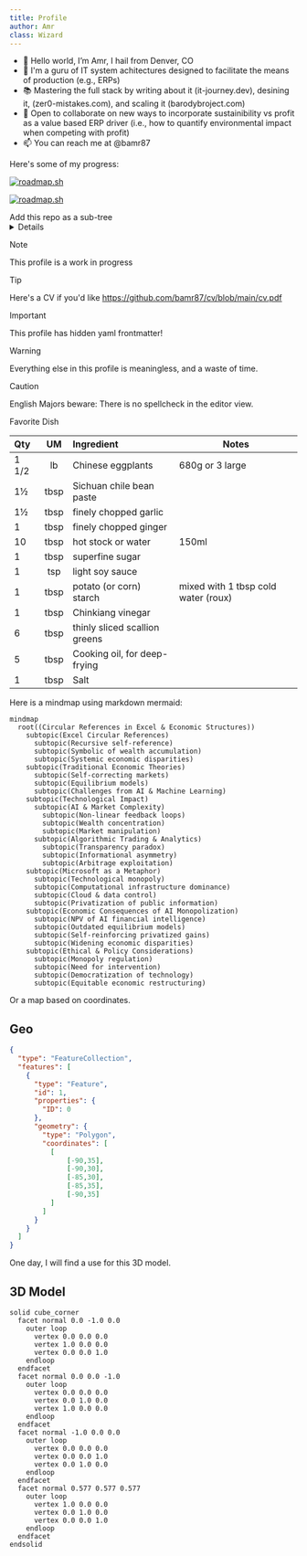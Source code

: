 ```yaml
---
title: Profile
author: Amr
class: Wizard
---
```


<!---
bamr87/bamr87 is a ✨ special ✨ repository because its `README.md` (this file) appears on your GitHub profile.
You can click the Preview link to take a look at your changes.
--->

- 👋 Hello world, I’m Amr, I hail from Denver, CO
- 🤖 I'm a guru of IT system achitectures designed to facilitate the means of production (e.g., ERPs)
- 📚 Mastering the full stack by writing about it (it-journey.dev), desining it, (zer0-mistakes.com), and scaling it (barodybroject.com)
- 🧐 Open to collaborate on new ways to incorporate sustainibility vs profit as a value based ERP driver (i.e., how to quantify environmental impact when competing with profit)
- 📫 You can reach me at @bamr87

Here's some of my progress:

[![roadmap.sh](https://api.roadmap.sh/v1-badge/tall/6553d32668ca6026132e78a8?variant=dark)](https://roadmap.sh)


[![roadmap.sh](https://api.roadmap.sh/v1-badge/wide/6553d32668ca6026132e78a8?variant=dark)](https://roadmap.sh)


<summary>Add this repo as a sub-tree</summary>
<details>

```shell
# Add the GitHub profile repository as a remote repository

gh repo clone bamr87/bamr87

code README.md

```
    
</details>

> [!NOTE]
> This profile is a work in progress 

> [!TIP]
> Here's a CV if you'd like
> https://github.com/bamr87/cv/blob/main/cv.pdf

> [!IMPORTANT]
> This profile has hidden yaml frontmatter!

> [!WARNING]
> Everything else in this profile is meaningless, and a waste of time.

> [!CAUTION]
> English Majors beware: There is no spellcheck in the editor view.

Favorite Dish

| Qty   |  UM  | Ingredient                    | Notes                               |
| :---- | :--: | :---------------------------- | ----------------------------------- |
| 1 1/2 |  lb  | Chinese eggplants             | 680g or 3 large                     |
| 1½    | tbsp | Sichuan chile bean paste      |                                     |
| 1½    | tbsp | finely chopped garlic         |                                     |
| 1     | tbsp | finely chopped ginger         |                                     |
| 10    | tbsp | hot stock or water            | 150ml                               |
| 1     | tbsp | superfine sugar               |                                     |
| 1     | tsp  | light soy sauce               |                                     |
| 1     | tbsp | potato (or corn) starch       | mixed with 1 tbsp cold water (roux) |
| 1     | tbsp | Chinkiang vinegar             |                                     |
| 6     | tbsp | thinly sliced scallion greens |                                     |
| 5     | tbsp | Cooking oil, for deep-frying  |                                     |
| 1     | tbsp | Salt                          |                                     |

Here is a mindmap using markdown mermaid:

```mermaid
mindmap
  root((Circular References in Excel & Economic Structures))
    subtopic(Excel Circular References)
      subtopic(Recursive self-reference)
      subtopic(Symbolic of wealth accumulation)
      subtopic(Systemic economic disparities)
    subtopic(Traditional Economic Theories)
      subtopic(Self-correcting markets)
      subtopic(Equilibrium models)
      subtopic(Challenges from AI & Machine Learning)
    subtopic(Technological Impact)
      subtopic(AI & Market Complexity)
        subtopic(Non-linear feedback loops)
        subtopic(Wealth concentration)
        subtopic(Market manipulation)
      subtopic(Algorithmic Trading & Analytics)
        subtopic(Transparency paradox)
        subtopic(Informational asymmetry)
        subtopic(Arbitrage exploitation)
    subtopic(Microsoft as a Metaphor)
      subtopic(Technological monopoly)
      subtopic(Computational infrastructure dominance)
      subtopic(Cloud & data control)
      subtopic(Privatization of public information)
    subtopic(Economic Consequences of AI Monopolization)
      subtopic(NPV of AI financial intelligence)
      subtopic(Outdated equilibrium models)
      subtopic(Self-reinforcing privatized gains)
      subtopic(Widening economic disparities)
    subtopic(Ethical & Policy Considerations)
      subtopic(Monopoly regulation)
      subtopic(Need for intervention)
      subtopic(Democratization of technology)
      subtopic(Equitable economic restructuring)
```

Or a map based on coordinates.

## Geo

```geojson
{
  "type": "FeatureCollection",
  "features": [
    {
      "type": "Feature",
      "id": 1,
      "properties": {
        "ID": 0
      },
      "geometry": {
        "type": "Polygon",
        "coordinates": [
          [
              [-90,35],
              [-90,30],
              [-85,30],
              [-85,35],
              [-90,35]
          ]
        ]
      }
    }
  ]
}
```

One day, I will find a use for this 3D model. 

## 3D Model 

```stl
solid cube_corner
  facet normal 0.0 -1.0 0.0
    outer loop
      vertex 0.0 0.0 0.0
      vertex 1.0 0.0 0.0
      vertex 0.0 0.0 1.0
    endloop
  endfacet
  facet normal 0.0 0.0 -1.0
    outer loop
      vertex 0.0 0.0 0.0
      vertex 0.0 1.0 0.0
      vertex 1.0 0.0 0.0
    endloop
  endfacet
  facet normal -1.0 0.0 0.0
    outer loop
      vertex 0.0 0.0 0.0
      vertex 0.0 0.0 1.0
      vertex 0.0 1.0 0.0
    endloop
  endfacet
  facet normal 0.577 0.577 0.577
    outer loop
      vertex 1.0 0.0 0.0
      vertex 0.0 1.0 0.0
      vertex 0.0 0.0 1.0
    endloop
  endfacet
endsolid
```
